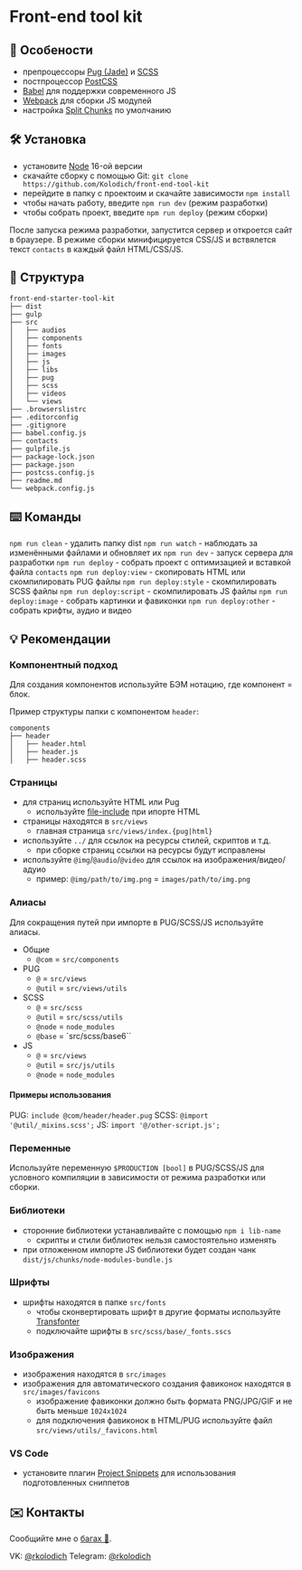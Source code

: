 # Front-end tool kit

## 🚀 Особености

* препроцессоры [Pug (Jade)][pug] и [SCSS][scss]
* постпроцессор [PostCSS][post-css]
* [Babel][babel] для поддержки современного JS
* [Webpack][webpack] для сборки JS модулей
* настройка [Split Chunks][split-chunks] по умолчанию

## 🛠️ Установка

* установите [Node][node-js] 16-ой версии
* скачайте сборку с помощью Git: `git clone https://github.com/Kolodich/front-end-tool-kit`
* перейдите в папку с проектоим и скачайте зависимости `npm install`
* чтобы начать работу, введите `npm run dev` (режим разработки)
* чтобы собрать проект, введите `npm run deploy` (режим сборки)

После запуска режима разработки, запустится сервер и откроется сайт в браузере.
В режиме сборки минифицируется CSS/JS и вствялется текст `contacts` в каждый файл HTML/CSS/JS.

## 📂 Структура

```
front-end-starter-tool-kit
├── dist
├── gulp
├── src
│   ├── audios
│   ├── components
│   ├── fonts
│   ├── images
│   ├── js
│   ├── libs
│   ├── pug
│   ├── scss
│   ├── videos
│   └── views
├── .browserslistrc
├── .editorconfig
├── .gitignore
├── babel.config.js
├── contacts
├── gulpfile.js
├── package-lock.json
├── package.json
├── postcss.config.js
├── readme.md
└── webpack.config.js
```

## ⌨️ Команды

`npm run clean` - удалить папку dist
`npm run watch` - наблюдать за изменёнными файлами и обновляет их
`npm run dev` - запуск сервера для разработки
`npm run deploy` - собрать проект с оптимизацией и вставкой файла `contacts`
`npm run deploy:view` - скопировать HTML или скомпилировать PUG файлы
`npm run deploy:style` - скомпилировать SCSS файлы
`npm run deploy:script` - скомпилировать JS файлы
`npm run deploy:image` - собрать картинки и фавиконки
`npm run deploy:other` - собрать крифты, аудио и видео

## 💡 Рекомендации

### Компонентный подход

Для создания компонентов используйте БЭМ нотацию, где компонент = блок.

Пример структуры папки с компонентом `header`:

```
components
├── header
│   ├── header.html
│   ├── header.js
│   ├── header.scss
```

### Страницы

* для страниц используйте HTML или Pug
  * используйте [file-include][gulp-file-include] при ипорте HTML
* страницы находятся в `src/views`
  * главная страница `src/views/index.{pug|html}`
* используйте `../` для ссылок на ресурсы стилей, скриптов и т.д.
  * при сборке страниц ссылки на ресурсы будут исправлены
* используйте `@img`/`@audio`/`@video` для ссылок на изображения/видео/адуио
  * пример: `@img/path/to/img.png` = `images/path/to/img.png`

### Алиасы

Для сокращения путей при импорте в PUG/SCSS/JS используйте алиасы.

* Общие
  * `@com` = `src/components`
* PUG
  * `@` = `src/views`
  * `@util` = `src/views/utils`
* SCSS
  * `@` = `src/scss`
  * `@util` = `src/scss/utils`
  * `@node` =  `node_modules`
  * `@base` = `src/scss/base6``
* JS
  * `@` = `src/views`
  * `@util` = `src/js/utils`
  * `@node` =  `node_modules`

#### Примеры использования

PUG: `include @com/header/header.pug`
SCSS: `@import '@util/_mixins.scss';`
JS: `import '@/other-script.js';`

### Переменные

Используйте переменную `$PRODUCTION [bool]` в PUG/SCSS/JS для условного компиляции в зависимости от режима разработки или сборки.

### Библиотеки

* сторонние библиотеки устанавливайте с помощью `npm i lib-name`
  * скрипты и стили библиотек нельзя самостоятельно изменять
* при отложенном импорте JS библиотеки будет создан чанк `dist/js/chunks/node-modules-bundle.js`

### Шрифты

* шрифты находятся в папке `src/fonts`
  * чтобы сконвертировать шрифт в другие форматы используйте [Transfonter][transfonter]
  * подключайте шрифты в `src/scss/base/_fonts.sscs`

### Изображения
* изображения находятся в `src/images`
* изображения для автоматического создания фавиконок находятся в `src/images/favicons`
  * изображение фавиконки должно быть формата PNG/JPG/GIF и не быть меньше `1024x1024`
  * для подключения фавиконок в HTML/PUG используйте файл `src/views/utils/_favicons.html`

### VS Code

* установите плагин [Project Snippets][project-snippets] для использования подготовленных сниппетов

## ✉️ Контакты

Сообщийте мне о [багах 🐛][issues].

VK: [@rkolodich][vk]
Telegram: [@rkolodich][telegram]

[pug]: https://pugjs.org/api/getting-started.html "Pug"
[scss]: https://sass-lang.com/ "SCSS"
[post-css]: https://postcss.org/ "PostCSS"
[babel]: https://babeljs.io/docs/en/ "Babel"
[webpack]: https://webpack.js.org/concepts/ "Webpack"
[split-chunks]: https://webpack.js.org/plugins/split-chunks-plugin/ "Split Chunks Plugin"
[gulp-file-include]: https://github.com/haoxins/gulp-file-include "gulp-file-include"

[node-js]: https://nodejs.org/en/ "Node.js"
[transfonter]: https://transfonter.org/ "Transfonter"
[project-snippets]: https://marketplace.visualstudio.com/items?itemName=rebornix.project-snippets "Project Snippets"

[issues]: https://github.com/Kolodich/front-end-starter-tool-kit/issues "Transfonter"

[telegram]: https://tgtg.su/rkolodich "Telegram"
[vk]: https://vk.com/rkolodich "VK"
